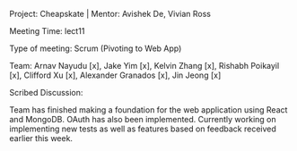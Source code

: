 Project: Cheapskate | Mentor: Avishek De, Vivian Ross

Meeting Time: lect11

Type of meeting: Scrum (Pivoting to Web App)

Team: Arnav Nayudu [x], Jake Yim [x], Kelvin Zhang [x], Rishabh Poikayil [x], Clifford Xu [x], Alexander Granados [x], Jin Jeong [x]

Scribed Discussion:

Team has finished making a foundation for the web application using React and MongoDB. OAuth has also been implemented. Currently working on implementing new tests as well as features based on feedback received earlier this week.
